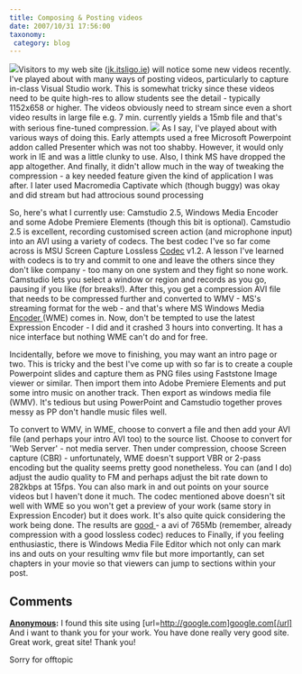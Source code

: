```yaml
---
title: Composing & Posting videos
date: 2007/10/31 17:56:00
taxonomy: 
 category: blog 
---
```


![](http://4.bp.blogspot.com/_-8eBgLSYyzA/SjgiS6liP5I/AAAAAAAAEa4/OnZjF3_v_dM/s320/camstudio.jpg)Visitors to my web site ([jk.itsligo.ie](http://jk.itsligo.ie/)) will notice some new videos recently. I've played about with many ways of posting videos, particularly to capture in-class Visual Studio work. This is somewhat tricky since these videos need to be quite high-res to allow students see the detail - typically 1152x658 or higher. The videos obviously need to stream since even a short video results in large file e.g. 7 min. currently yields a 15mb file and that's with serious fine-tuned compression.
![](http://www.microsoft.com/windows/windowsmedia/images/forpros/hero_encoder.jpg)
As I say, I've played about with various ways of doing this. Early attempts used a free Microsoft Powerpoint addon called Presenter which was not too shabby. However, it would only work in IE and was a little clunky to use. Also, I think MS have dropped the app altogether. And finally, it didn't allow much in the way of tweaking the compression - a key needed feature given the kind of application I was after. I later used Macromedia Captivate which (though buggy) was okay and did stream but had attrocious sound processing

So, here's what I currently use: Camstudio 2.5, Windows Media Encoder and some Adobe Premiere Elements (though this bit is optional). Camstudio 2.5 is excellent, recording customised screen action (and microphone input) into an AVI using a variety of codecs. The best codec I've so far come across is MSU Screen Capture Lossless [Codec](http://www.compression.ru/video/ls-codec/screen_capture_codec_en.html) v1.2. A lesson I've learned with codecs is to try and commit to one and leave the others since they don't like company - too many on one system and they fight so none work. Camstudio lets you select a window or region and records as you go, pausing if you like (for breaks!). After this, you get a compression AVI file that needs to be compressed further and converted to WMV - MS's streaming format for the web - and that's where MS Windows Media [Encoder ](http://www.microsoft.com/windows/windowsmedia/forpros/encoder/default.mspx) (WME) comes in. Now, don't be tempted to use the latest Expression Encoder - I did and it crashed 3 hours into converting. It has a nice interface but nothing WME can't do and for free.

Incidentally, before we move to finishing, you may want an intro page or two. This is tricky and the best I've come up with so far is to create a couple Powerpoint slides and capture them as PNG files using Faststone Image viewer or similar. Then import them into Adobe Premiere Elements and put some intro music on another track. Then export as windows media file (WMV). It's tedious but using PowerPoint and Camstudio together proves messy as PP don't handle music files well.

To convert to WMV, in WME, choose to convert a file and then add your AVI file (and perhaps your intro AVI too) to the source list. Choose to convert for 'Web Server' - not media server. Then under compression, choose Screen capture (CBR) - unfortunately, WME doesn't support VBR or 2-pass encoding but the quality seems pretty good nonetheless. You can (and I do) adjust the audio quality to FM and perhaps adjust the bit rate down to 282kbps at 15fps. You can also mark in and out points on your source videos but I haven't done it much. The codec mentioned above doesn't sit well with WME so you won't get a preview of your work (same story in Expression Encoder) but it does work. It's also quite quick considering the work being done. The results are [good ](http://jk.itsligo.ie/LinkClick.aspx?link=http%3A%2F%2Fweb.omnidrive.com%2FAPIServer%2Fpublic%2FmExIpaxtloIZQ8aujKi8bmUN%2Fvs+shortcuts.wmv&tabid=105&mid=860)- a avi of 765Mb (remember, already compression with a good lossless codec) reduces to
Finally, if you feeling enthusiastic, there is Windows Media File Editor which not only can mark ins and outs on your resulting wmv file but more importantly, can set chapters in your movie so that viewers can jump to sections within your post.

## Comments

**[Anonymous](#13 "2009-11-13 01:53:42"):** I found this site using [url=http://google.com]google.com[/url] And i want to thank you for your work. You have done really very good site. Great work, great site! Thank you!

Sorry for offtopic



